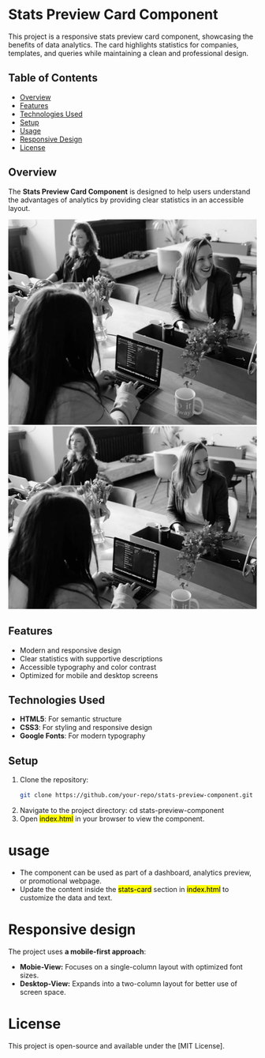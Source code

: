 # Stats Preview Card Component

This project is a responsive stats preview card component, showcasing the benefits of data analytics. The card highlights statistics for companies, templates, and queries while maintaining a clean and professional design.

## Table of Contents

- [Overview](#overview)
- [Features](#features)
- [Technologies Used](#technologies-used)
- [Setup](#setup)
- [Usage](#usage)
- [Responsive Design](#responsive-design)
- [License](#license)

## Overview

The **Stats Preview Card Component** is designed to help users understand the advantages of analytics by providing clear statistics in an accessible layout.

![Desktop Preview](./images/image-header-desktop.jpg)
![Mobile Preview](./images/image-header-mobile.jpg)

## Features

- Modern and responsive design
- Clear statistics with supportive descriptions
- Accessible typography and color contrast
- Optimized for mobile and desktop screens

## Technologies Used

- **HTML5**: For semantic structure
- **CSS3**: For styling and responsive design
- **Google Fonts**: For modern typography

## Setup

1. Clone the repository:
   ```bash
   git clone https://github.com/your-repo/stats-preview-component.git
   ```
2. Navigate to the project directory:
   cd stats-preview-component
3. Open <mark>index.html</mark> in your browser to view the component.

# usage

- The component can be used as part of a dashboard, analytics preview, or promotional webpage.
- Update the content inside the <mark>stats-card</mark> section in <mark>index.html</mark> to customize the data and text.

# Responsive design

The project uses <b>a mobile-first approach</b>:

- <b>Mobie-View:</b> Focuses on a single-column layout with optimized font sizes.
- <b>Desktop-View:</b> Expands into a two-column layout for better use of screen space.

# License

This project is open-source and available under the [MIT License].
